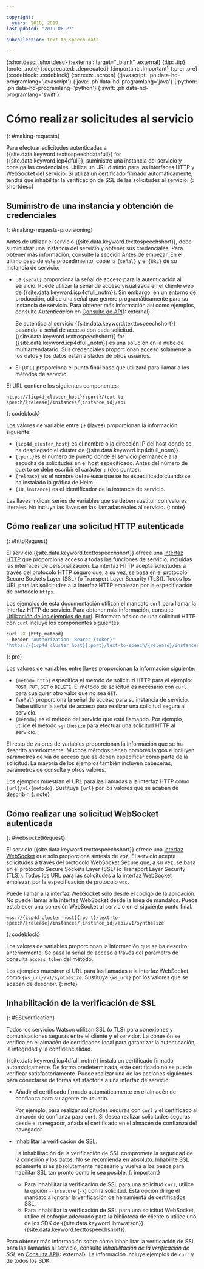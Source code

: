 ```yaml
---

copyright:
  years: 2018, 2019
lastupdated: "2019-06-27"

subcollection: text-to-speech-data

---
```


{:shortdesc: .shortdesc}
{:external: target="_blank" .external}
{:tip: .tip}
{:note: .note}
{:deprecated: .deprecated}
{:important: .important}
{:pre: .pre}
{:codeblock: .codeblock}
{:screen: .screen}
{:javascript: .ph data-hd-programlang='javascript'}
{:java: .ph data-hd-programlang='java'}
{:python: .ph data-hd-programlang='python'}
{:swift: .ph data-hd-programlang='swift'}

# Cómo realizar solicitudes al servicio
{: #making-requests}

Para efectuar solicitudes autenticadas a {{site.data.keyword.texttospeechdatafull}} for {{site.data.keyword.icp4dfull}}, suministre una instancia del servicio y consiga las credenciales. Utilice un URL distinto para las interfaces HTTP y WebSocket del servicio. Si utiliza un certificado firmado automáticamente, tendrá que inhabilitar la verificación de SSL de las solicitudes al servicio.
{: shortdesc}

## Suministro de una instancia y obtención de credenciales
{: #making-requests-provisioning}

Antes de utilizar el servicio {{site.data.keyword.texttospeechshort}}, debe suministrar una instancia del servicio y obtener sus credenciales. Para obtener más información, consulte la sección [Antes de empezar](/docs/services/text-to-speech-data?topic=text-to-speech-data-gettingStarted#before-you-begin). En el último paso de este procedimiento, copie la `{señal}` y el `{URL}` de su instancia de servicio:

-   La `{señal}` proporciona la señal de acceso para la autenticación al servicio. Puede utilizar la señal de acceso visualizada en el cliente web de {{site.data.keyword.icp4dfull_notm}}. Sin embargo, en un entorno de producción, utilice una señal que genere programáticamente para su instancia de servicio. Para obtener más información así como ejemplos, consulte *Autenticación* en [Consulte de API](https://{DomainName}/apidocs/text-to-speech-data#authentication){: external}.

    Se autentica al servicio {{site.data.keyword.texttospeechshort}} pasando la señal de acceso con cada solicitud. {{site.data.keyword.texttospeechshort}} for {{site.data.keyword.icp4dfull_notm}} es una solución en la nube de multiarrendatario. Sus credenciales proporcionan acceso solamente a los datos y los datos están aislados de otros usuarios.
-   El `{URL}` proporciona el punto final base que utilizará para llamar a los métodos de servicio.

El URL contiene los siguientes componentes:

```
https://{icp4d_cluster_host}{:port}/text-to-speech/{release}/instances/{instance_id}/api
```
{: codeblock}

Los valores de variable entre `{}` (llaves) proporcionan la información siguiente:

-   `{icp4d_cluster_host}` es el nombre o la dirección IP del host donde se ha desplegado el clúster de {{site.data.keyword.icp4dfull_notm}}.
-   `{:port}`es el número de puerto donde el servicio permanece a la escucha de solicitudes en el host especificado. Antes del número de puerto se debe escribir el carácter `:` (dos puntos).
-   `{release}` es el nombre del release que se ha especificado cuando se ha instalado la gráfica de Helm.
-   `{ID_instance}` es el identificador de la instancia de servicio.

Las llaves indican series de variables que se deben sustituir con valores literales. No incluya las llaves en las llamadas reales al servicio.
{: note}

## Cómo realizar una solicitud HTTP autenticada
{: #httpRequest}

El servicio {{site.data.keyword.texttospeechshort}} ofrece una [interfaz HTTP](/docs/services/text-to-speech-data?topic=text-to-speech-data-usingHTTP) que proporciona acceso a todas las funciones de servicio, incluidas las interfaces de personalización. La interfaz HTTP acepta solicitudes a través del protocolo HTTP seguro que, a su vez, se basa en el protocolo Secure Sockets Layer (SSL) (o Transport Layer Security (TLS)). Todos los URL para las solicitudes a la interfaz HTTP empiezan por la especificación de protocolo `https`.

Los ejemplos de esta documentación utilizan el mandato `curl` para llamar la interfaz HTTP de servicio. Para obtener más información, consulte [Utilización de los ejemplos de curl](/docs/services/text-to-speech-data?topic=text-to-speech-data-gettingStarted#getting-started-curl). El formato básico de una solicitud HTTP con `curl` incluye los componentes siguientes:

```bash
curl -X {http_method}
--header "Authorization: Bearer {token}"
"https://{icp4d_cluster_host}{:port}/text-to-speech/{release}/instances/{instance_id}/api/v1/{method}"
```
{: pre}

Los valores de variables entre llaves proporcionan la información siguiente:

-   `{método_http}` especifica el método de solicitud HTTP para el ejemplo: `POST`, `PUT`, `GET` o `DELETE`. El método de solicitud es necesario con `curl` para cualquier otro valor que no sea `GET`.
-   `{señal}` proporciona la señal de acceso para su instancia de servicio. Debe utilizar la señal de acceso para realizar una solicitud segura al servicio.
-   `{método}` es el método del servicio que está llamando. Por ejemplo, utilice el método `synthesize` para efectuar una solicitud HTTP al servicio.

El resto de valores de variables proporcionan la información que se ha descrito anteriormente. Muchos métodos tienen nombres largos e incluyen parámetros de vía de acceso que se deben especificar como parte de la solicitud. La mayoría de los ejemplos también incluyen cabeceras, parámetros de consulta y otros valores.

Los ejemplos muestran el URL para las llamadas a la interfaz HTTP como `{url}/v1/{método}`. Sustituya `{url}` por los valores que se acaban de describir.
{: note}

## Cómo realizar una solicitud WebSocket autenticada
{: #websocketRequest}

El servicio {{site.data.keyword.texttospeechshort}} ofrece una [interfaz WebSocket](/docs/services/text-to-speech-data?topic=text-to-speech-data-usingWebSocket) que sólo proporciona síntesis de voz. El servicio acepta solicitudes a través del protocolo WebSocket Secure que, a su vez, se basa en el protocolo Secure Sockets Layer (SSL) (o Transport Layer Security (TLS)). Todos los URL para las solicitudes a la interfaz WebSocket empiezan por la especificación de protocolo `wss`.

Puede llamar a la interfaz WebSocket sólo desde el código de la aplicación. No puede llamar a la interfaz WebSocket desde la línea de mandatos. Puede establecer una conexión WebSocket al servicio en el siguiente punto final.

```
wss://{icp4d_cluster_host}{:port}/text-to-speech/{release}/instances/{instance_id}/api/v1/synthesize
```
{: codeblock}

Los valores de variables proporcionan la información que se ha descrito anteriormente. Se pasa la señal de acceso a través del parámetro de consulta `access_token` del método.

Los ejemplos muestran el URL para las llamadas a la interfaz WebSocket como `{ws_url}/v1/synthesize`. Sustituya `{ws_url}` por los valores que se acaban de describir.
{: note}

## Inhabilitación de la verificación de SSL
{: #SSLverification}

Todos los servicios Watson utilizan SSL (o TLS) para conexiones y comunicaciones seguras entre el cliente y el servidor. La conexión se verifica en el almacén de certificados local para garantizar la autenticación, la integridad y la confidencialidad.

{{site.data.keyword.icp4dfull_notm}} instala un certificado firmado automáticamente. De forma predeterminada, este certificado no se puede verificar satisfactoriamente. Puede realizar una de las acciones siguientes para conectarse de forma satisfactoria a una interfaz de servicio:

-   Añadir el certificado firmado automáticamente en el almacén de confianza para su agente de usuario.

    Por ejemplo, para realizar solicitudes seguras con `curl` y el certificado al almacén de confianza para `curl`. Si desea realizar solicitudes seguras desde el navegador, añada el certificado en el almacén de confianza del navegador.
-   Inhabilitar la verificación de SSL.

    La inhabilitación de la verificación de SSL compromete la seguridad de la conexión y los datos. No se recomienda en absoluto. Inhabilite SSL solamente si es absolutamente necesario y vuelva a los pasos para habilitar SSL tan pronto como le sea posible.
    {: important}

    -   Para inhabilitar la verificación de SSL para una solicitud `curl`, utilice la opción `--insecure` (`-k`) con la solicitud. Esta opción dirige el mandato a ignorar la verificación de herramienta de certificados SSL.
    -   Para inhabilitar la verificación de SSL para una solicitud WebSocket, utilice el enfoque adecuado para la biblioteca de cliente o utilice uno de los SDK de {{site.data.keyword.ibmwatson}} {{site.data.keyword.texttospeechshort}}.

Para obtener más información sobre cómo inhabilitar la verificación de SSL para las llamadas al servicio, consulte
*Inhabilitación de la verificación de SSL* en [Consulta API](https://{DomainName}/apidocs/text-to-speech-data#disabling-ssl){: external}. La información incluye ejemplos de `curl` y de todos los SDK.
